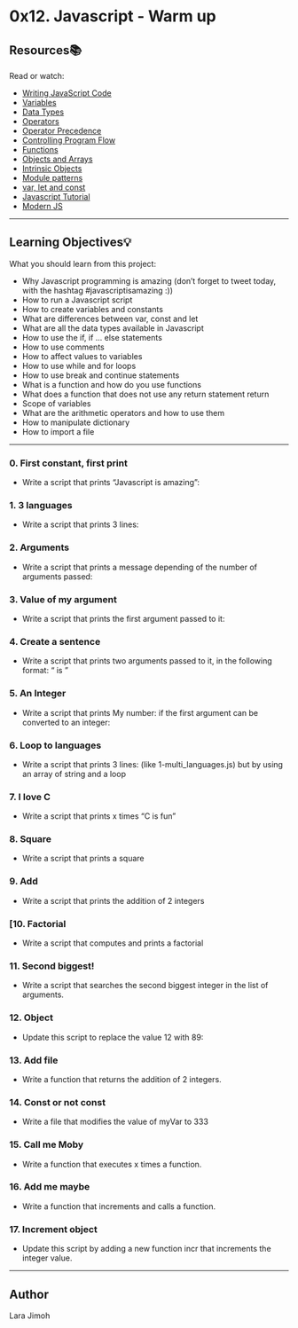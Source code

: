 # 0x12. Javascript - Warm up

## Resources:books:
Read or watch:
* [Writing JavaScript Code](https://intranet.hbtn.io/rltoken/OdMLtl6Y9mpQkaoEqJCRSg)
* [Variables](https://intranet.hbtn.io/rltoken/iE6zaLw7pybp648IfRmk5Q)
* [Data Types](https://intranet.hbtn.io/rltoken/4td1BbZAYn4Dldi6k0CY7A)
* [Operators](https://intranet.hbtn.io/rltoken/OdMLtl6Y9mpQkaoEqJCRSg)
* [Operator Precedence](https://intranet.hbtn.io/rltoken/ALCoiVRvxmsjdqCUdWC_lg)
* [Controlling Program Flow](https://intranet.hbtn.io/rltoken/Nlfhdy6Thyu_WgtBSqoAUw)
* [Functions](https://intranet.hbtn.io/rltoken/Ta66PZ6_16K3q99oELvjkQ)
* [Objects and Arrays](https://intranet.hbtn.io/rltoken/osu583B5jskDVwmcm50-NQ)
* [Intrinsic Objects](https://intranet.hbtn.io/rltoken/osu583B5jskDVwmcm50-NQ)
* [Module patterns](https://intranet.hbtn.io/rltoken/mduSK-WOoRe6WohU1p2zZQ)
* [var, let and const](https://intranet.hbtn.io/rltoken/kNWuHjyUvjr74wU2hBqd_A)
* [Javascript Tutorial](https://intranet.hbtn.io/rltoken/qkp1hdLiI8DJje88bxcL6w)
* [Modern JS](https://intranet.hbtn.io/rltoken/ieSajamJQ-Nv3XzcS_d5lA)

---
## Learning Objectives:bulb:
What you should learn from this project:

* Why Javascript programming is amazing (don’t forget to tweet today, with the hashtag #javascriptisamazing :))
* How to run a Javascript script
* How to create variables and constants
* What are differences between var, const and let
* What are all the data types available in Javascript
* How to use the if, if ... else statements
* How to use comments
* How to affect values to variables
* How to use while and for loops
* How to use break and continue statements
* What is a function and how do you use functions
* What does a function that does not use any return statement return
* Scope of variables
* What are the arithmetic operators and how to use them
* How to manipulate dictionary
* How to import a file

---

### 0. First constant, first print
* Write a script that prints “Javascript is amazing”:


### 1. 3 languages
* Write a script that prints 3 lines:


### 2. Arguments
* Write a script that prints a message depending of the number of arguments passed:


### 3. Value of my argument
* Write a script that prints the first argument passed to it:


### 4. Create a sentence
* Write a script that prints two arguments passed to it, in the following format: “ is ”


### 5. An Integer
* Write a script that prints My number: <first argument converted in integer> if the first argument can be converted to an integer:


### 6. Loop to languages
* Write a script that prints 3 lines: (like 1-multi_languages.js) but by using an array of string and a loop


### 7. I love C
* Write a script that prints x times “C is fun”


### 8. Square
* Write a script that prints a square


### 9. Add
* Write a script that prints the addition of 2 integers


### [10. Factorial
* Write a script that computes and prints a factorial


### 11. Second biggest!
* Write a script that searches the second biggest integer in the list of arguments.


### 12. Object
* Update this script to replace the value 12 with 89:


### 13. Add file
* Write a function that returns the addition of 2 integers.


### 14. Const or not const
* Write a file that modifies the value of myVar to 333


### 15. Call me Moby
* Write a function that executes x times a function.


### 16. Add me maybe
* Write a function that increments and calls a function.


### 17. Increment object
* Update this script by adding a new function incr that increments the integer value.

---

## Author
Lara Jimoh
